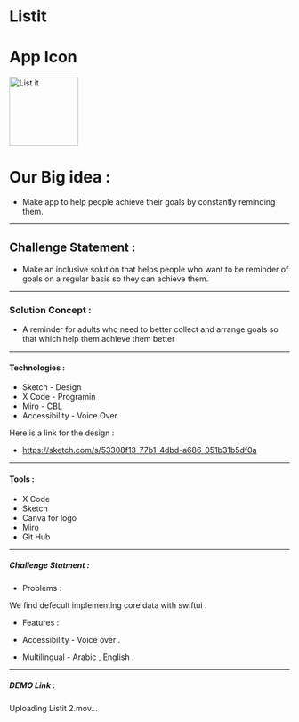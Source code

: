 # Listit
# App Icon

<img width="124" alt="List it" src="https://user-images.githubusercontent.com/107625733/212540057-a2c6e2c7-e295-4ee7-ad38-3ef13ec05a2c.png">


# Our Big idea :

* Make app to help people achieve their goals by constantly reminding them.

---

## Challenge Statement :

* Make an inclusive solution that helps people  who want to be reminder of goals on a regular basis so they can achieve them.

---

### Solution Concept :

* A reminder for adults who need to better collect and arrange goals so that which help them achieve them better

---

#### Technologies :

* Sketch - Design
* X Code - Programin
* Miro - CBL
* Accessibility - Voice Over 

Here is a link for the design :
* https://sketch.com/s/53308f13-77b1-4dbd-a686-051b31b5df0a
---
#### Tools :

* X Code
* Sketch
* Canva for logo
* Miro
* Git Hub
---

##### Challenge Statment :

* Problems :

We find defecult implementing core data with swiftui .

* Features :

* Accessibility - Voice over .
* Multilingual - Arabic , English .
---
##### DEMO Link :

Uploading Listit 2.mov…



